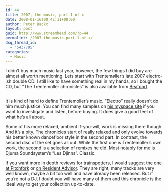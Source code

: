 ```yaml
---
id: 44
title: 2007, the music, part 1 of x
date: 2008-01-16T00:42:11+00:00
author: Peter Backx
layout: post
guid: http://www.streamhead.com/?p=44
permalink: /2007-the-music-part-1-of-x/
dsq_thread_id:
  - "5437795"
categories:
  - Music
---
```

I didn&#8217;t buy much music last year, however, the few things I did buy are almost all worth mentioning. Lets start with Trentemøller&#8217;s late 2007 electro-ish double CD. I still like to have something real in my hands, so I bought the CD, but &#8220;The Trentemoller chronicles&#8221; is also available from [Beatport](http://www.beatport.com).

[<img src="http://www.streamhead.com/wp-content/uploads/2008/01/31b27nktdyl_aa_sl160_.jpg" border="0" alt="" />](http://www.amazon.co.uk/gp/product/B000UXFIAO?ie=UTF8&tag=watje-21&linkCode=as2&camp=1634&creative=6738&creativeASIN=B000UXFIAO)<img style="border: medium none  ! important; margin: 0px ! important" src="http://www.assoc-amazon.co.uk/e/ir?t=watje-21&l=as2&o=2&a=B000UXFIAO" border="0" alt="" width="1" height="1" />

It is kind of hard to define Trentemoller&#8217;s music. &#8220;Electro&#8221; really doesn&#8217;t do him much justice. You can find many samples on [his myspace site](http://www.myspace.com/trentemoeller) if you want to investigate and listen, before buying. It does give a good feel of what he&#8217;s all about.

Some of his more relaxed, ambient if-you-will, work is missing there though. And it&#8217;s a pity. The chronicles start of really relaxed and only evolve towards his better known dancefloor style in the second part. In contrast, the second disc of the set goes all out. While the first one is Trentemoller&#8217;s own work, the second is a selection of remixes he did. Most notably for me is Djuma Soundsystem&#8217;s &#8220;Les Djinns&#8221;. Classic.

If you want more in depth reviews for trainspotters, I would suggest [the one at Pitchfork](http://www.pitchforkmedia.com/article/record_review/46338-the-trentemller-chronicles) or [on Resident Advisor](http://www.residentadvisor.net/review-view.aspx?id=4878). They are right, many tracks are very well known, maybe a bit too well and have already been released. But if you&#8217;re not a DJ, I doubt you will have many of them and this chronicle is the ideal way to get your collection up-to-date.

<!-- AddThis Advanced Settings generic via filter on the_content -->

<!-- AddThis Share Buttons generic via filter on the_content -->
